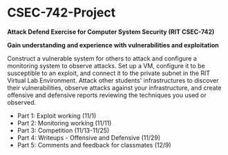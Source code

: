 # CSEC-742-Project
**Attack Defend Exercise for Computer System Security (RIT CSEC-742)**

**Gain understanding and experience with vulnerabilities and exploitation**

Construct a vulnerable system for others to attack and configure a monitoring system to observe attacks. Set up a VM, configure it to be
susceptible to an exploit, and connect it to the private subnet in the RIT Virtual Lab Environment. Attack other students' infrastructures
to discover their vulnerabilities, observe attacks against your infrastructure, and create offensive and defensive reports reviewing the
techniques you used or observed.

- Part 1: Exploit working (11/1)
- Part 2: Monitoring working (11/11)
- Part 3: Competition (11/13-11/25)
- Part 4: Writeups - Offensive and Defensive (11/29)
- Part 5: Comments and feedback for classmates (12/9)
